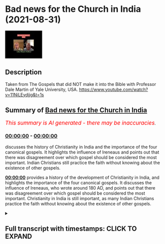 # Bad news for the Church in India (2021-08-31)

![alt Bad news for the Church in India](xFPWxELcLRk.jpg "Bad news for the Church in India")

## Description

Taken from The Gospels that did NOT make it into the Bible with Professor Dale Martin of Yale University, USA. https://www.youtube.com/watch?v=11NiLEydjjg&t=1s

## Summary of [Bad news for the Church in India](https://www.youtube.com/watch?v=xFPWxELcLRk)


*<span style="color:red; font-size:125%">This summary is AI generated - there may be inaccuracies</span>. [](/)*

### [00:00:00](https://www.youtube.com/watch?v=xFPWxELcLRk&t=0) - [00:00:00](https://www.youtube.com/watch?v=xFPWxELcLRk&t=0)

 discusses the history of Christianity in India and the importance of the four canonical gospels. It highlights the influence of Ireneaus and points out that there was disagreement over which gospel should be considered the most important. Indian Christians still practice the faith without knowing about the existence of other gospels.

**[00:00:00](https://www.youtube.com/watch?v=xFPWxELcLRk&t=0)**  provides a history of the development of Christianity in India, and highlights the importance of the four canonical gospels. It discusses the influence of Ireneaus, who wrote around 180 AD, and points out that there was disagreement over which gospel should be considered the most important. Christianity in India is still important, as many Indian Christians practice the faith without knowing about the existence of other gospels.

<details><summary><h2>Full transcript with timestamps: CLICK TO EXPAND</h2></summary>

[0:00:00](https://youtu.be/xFPWxELcLRk?t=0) because we have people in  
[0:00:03](https://youtu.be/xFPWxELcLRk?t=3) the second century the most famous is  
[0:00:05](https://youtu.be/xFPWxELcLRk?t=5) irenaeus  
[0:00:07](https://youtu.be/xFPWxELcLRk?t=7) who's writing around the year 180.  
[0:00:09](https://youtu.be/xFPWxELcLRk?t=9) and he makes it very clear there are  
[0:00:12](https://youtu.be/xFPWxELcLRk?t=12) four gospels  
[0:00:14](https://youtu.be/xFPWxELcLRk?t=14) just four  
[0:00:15](https://youtu.be/xFPWxELcLRk?t=15) there are others you can read in your  
[0:00:17](https://youtu.be/xFPWxELcLRk?t=17) own free time  
[0:00:18](https://youtu.be/xFPWxELcLRk?t=18) but these are the four  
[0:00:20](https://youtu.be/xFPWxELcLRk?t=20) and he's because why do we have four  
[0:00:22](https://youtu.be/xFPWxELcLRk?t=22) gospels because there are four corners  
[0:00:23](https://youtu.be/xFPWxELcLRk?t=23) of the earth  
[0:00:25](https://youtu.be/xFPWxELcLRk?t=25) yeah i always found that bit rather than  
[0:00:26](https://youtu.be/xFPWxELcLRk?t=26) persuasive but uh  
[0:00:29](https://youtu.be/xFPWxELcLRk?t=29) well irenaeus was the kind of guy who  
[0:00:31](https://youtu.be/xFPWxELcLRk?t=31) would use any argument on a sunday you  
[0:00:33](https://youtu.be/xFPWxELcLRk?t=33) know  
[0:00:36](https://youtu.be/xFPWxELcLRk?t=36) so you're right they're not persuasive  
[0:00:38](https://youtu.be/xFPWxELcLRk?t=38) but it shows that at least by the year  
[0:00:41](https://youtu.be/xFPWxELcLRk?t=41) 180  
[0:00:42](https://youtu.be/xFPWxELcLRk?t=42) he's actually trying to exclude things  
[0:00:45](https://youtu.be/xFPWxELcLRk?t=45) like the gospel of thomas  
[0:00:47](https://youtu.be/xFPWxELcLRk?t=47) um  
[0:00:49](https://youtu.be/xFPWxELcLRk?t=49) he he doesn't want all these other  
[0:00:50](https://youtu.be/xFPWxELcLRk?t=50) gospels he wants matthew mark luke and  
[0:00:53](https://youtu.be/xFPWxELcLRk?t=53) john  
[0:00:54](https://youtu.be/xFPWxELcLRk?t=54) and so  
[0:00:55](https://youtu.be/xFPWxELcLRk?t=55) the four gospels become kind of  
[0:00:58](https://youtu.be/xFPWxELcLRk?t=58) central  
[0:01:00](https://youtu.be/xFPWxELcLRk?t=60) um  
[0:01:01](https://youtu.be/xFPWxELcLRk?t=61) not not i don't mean to say that they  
[0:01:03](https://youtu.be/xFPWxELcLRk?t=63) won out that there was no disagreement  
[0:01:06](https://youtu.be/xFPWxELcLRk?t=66) there was certainly disagreement and  
[0:01:07](https://youtu.be/xFPWxELcLRk?t=67) there were certainly you know places  
[0:01:10](https://youtu.be/xFPWxELcLRk?t=70) maybe especially in syria or the east or  
[0:01:12](https://youtu.be/xFPWxELcLRk?t=72) india  
[0:01:13](https://youtu.be/xFPWxELcLRk?t=73) where the gospel of thomas was maybe the  
[0:01:15](https://youtu.be/xFPWxELcLRk?t=75) most famous gospel of all because thomas  
[0:01:18](https://youtu.be/xFPWxELcLRk?t=78) was supposed to be the apostle who  
[0:01:20](https://youtu.be/xFPWxELcLRk?t=80) took christianity to india  
[0:01:23](https://youtu.be/xFPWxELcLRk?t=83) um  
[0:01:24](https://youtu.be/xFPWxELcLRk?t=84) i mean i've had i've had students in my  
[0:01:26](https://youtu.be/xFPWxELcLRk?t=86) classes uh from india come up to me they  
[0:01:29](https://youtu.be/xFPWxELcLRk?t=89) were christians raised in india  
[0:01:32](https://youtu.be/xFPWxELcLRk?t=92) and they they would hear this and they'd  
[0:01:33](https://youtu.be/xFPWxELcLRk?t=93) say  
[0:01:34](https://youtu.be/xFPWxELcLRk?t=94) well but  
[0:01:36](https://youtu.be/xFPWxELcLRk?t=96) thomas founded my church  
[0:01:38](https://youtu.be/xFPWxELcLRk?t=98) wow  
[0:01:39](https://youtu.be/xFPWxELcLRk?t=99) you know i'd say well yes that's  
[0:01:41](https://youtu.be/xFPWxELcLRk?t=101) well you don't believe that  
[0:01:44](https://youtu.be/xFPWxELcLRk?t=104) well  
[0:01:45](https://youtu.be/xFPWxELcLRk?t=105) i said probably not  
[0:01:48](https://youtu.be/xFPWxELcLRk?t=108) you know  
[0:01:49](https://youtu.be/xFPWxELcLRk?t=109) but i said i know i know it's an  
[0:01:50](https://youtu.be/xFPWxELcLRk?t=110) important thing for the indian church  
[0:01:53](https://youtu.be/xFPWxELcLRk?t=113) yeah  
[0:01:55](https://youtu.be/xFPWxELcLRk?t=115) gosh that's true just like peter's it's  
[0:01:57](https://youtu.be/xFPWxELcLRk?t=117) important for catholics that peter  
[0:01:59](https://youtu.be/xFPWxELcLRk?t=119) founded the church at rome  

</details>
